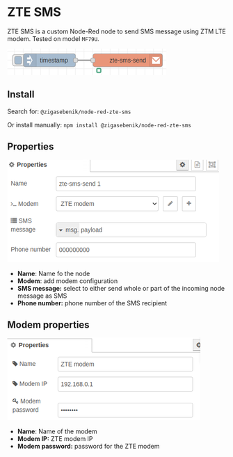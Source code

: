 # ZTE SMS

ZTE SMS is a custom Node-Red node to send SMS message using ZTM LTE modem.
Tested on model `MF79U`.

![node-red-zte-sms](https://github.com/sebenik/node-red-zte-sms/blob/master/docs/images/zte-sms.png?raw=true)

## Install

Search for: `@zigasebenik/node-red-zte-sms`

Or install manually: `npm install @zigasebenik/node-red-zte-sms`

## Properties
![Node properties](https://github.com/sebenik/node-red-zte-sms/blob/master/docs/images/zte-sms-properties.png?raw=true)

- **Name**: Name fo the node
- **Modem**: add modem configuration
- **SMS message:** select to either send whole or part of the incoming node message as SMS
- **Phone number:** phone number of the SMS recipient 

## Modem properties
![Modem properties](https://github.com/sebenik/node-red-zte-sms/blob/master/docs/images/zte-modem-properties.png?raw=true)

- **Name**: Name of the modem
- **Modem IP:** ZTE modem IP
- **Modem password:** password for the ZTE modem
